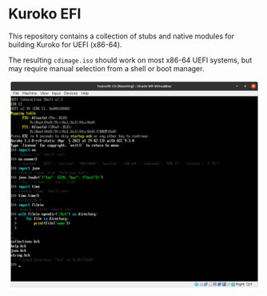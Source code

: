 # Kuroko EFI

This repository contains a collection of stubs and native modules for building Kuroko for UEFI (x86-64).

The resulting `cdimage.iso` should work on most x86-64 UEFI systems, but may require manual selection from a shell or boot manager.

![screenshot](screenshot.png)
